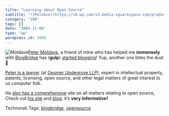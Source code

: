 ```yaml
---
title: "Learning about Open Source"
subtitle: "![Moldave](https://i0.wp.com/s3.media.squarespace.com/production/1075723/12829350/weblogs/images/mol..."
category: "298"
tags: []
date: "2005-11-08"
type: "wp"
wordpress_id: 1660
---
```

![Moldave](https://i0.wp.com/s3.media.squarespace.com/production/1075723/12829350/weblogs/images/moldave.jpg?resize=74%2C114)[Peter Moldave](http://opensourcelegal.org/), a friend of mine who has helped me **immensely** with [BlogBridge](http://www.blogbridge.com/) has (**gulp**) [started blogging](http://opensourcelegal.org/blog/)! Yup, another one bites the dust 🙂

[Peter is a lawyer](http://opensourcelegal.org/bio/) (at [Gesmer Updegrove LLP](http://www.gesmer.com/)), expert in intellectual property, patents, licensing, open source, and other legal matters of great interest to us computer folk. 

He [also has a comprehensive](http://opensourcelegal.org/) site on all matters relating to open source, Check out [his site](http://opensourcelegal.org/) and [blog](http://opensourcelegal.org/blog/), it’s **very informative!**

Technorati Tags: [blogbridge](http://www.technorati.com/tag/blogbridge), [opensource](http://www.technorati.com/tag/opensource)